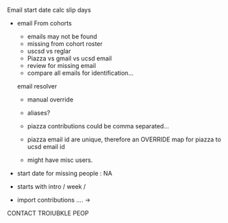 Email start date calc slip days
- email From cohorts 
    - emails may not be found
    - missing from cohort roster
    - uscsd vs reglar
    - Piazza vs gmail vs ucsd email
    - review for missing email
    + compare all emails for identification...


    email resolver
    - manual override
    - aliases?


    - piazza contributions could be comma separated...
    - piazza email id are unique, therefore an OVERRIDE map for piazza to ucsd email id

    - might have misc users.

- start date for missing people : NA


- starts with intro / week / 


- import contributions .... ->

CONTACT TROIUBKLE PEOP<E>
